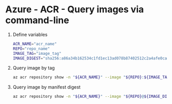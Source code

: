 # Azure - ACR - Query images via command-line

1. Define variables

   ```bash
   ACR_NAME="acr_name"
   REPO="repo_name"
   IMAGE_TAG="image_tag"
   IMAGE_DIGEST="sha256:a86a34b162534c1fd1ec13ad078b87402512c2a4afe0cae3175b0a1aa39e8146"
   ```

1. Query image by tag

   ```bash
   az acr repository show -n "${ACR_NAME}" --image "${REPO}:${IMAGE_TAG}"
   ```

1. Query image by manifest digest

   ```bash
   az acr repository show -n "${ACR_NAME}" --image "${REPO}@${IMAGE_DIGEST}"
   ```
